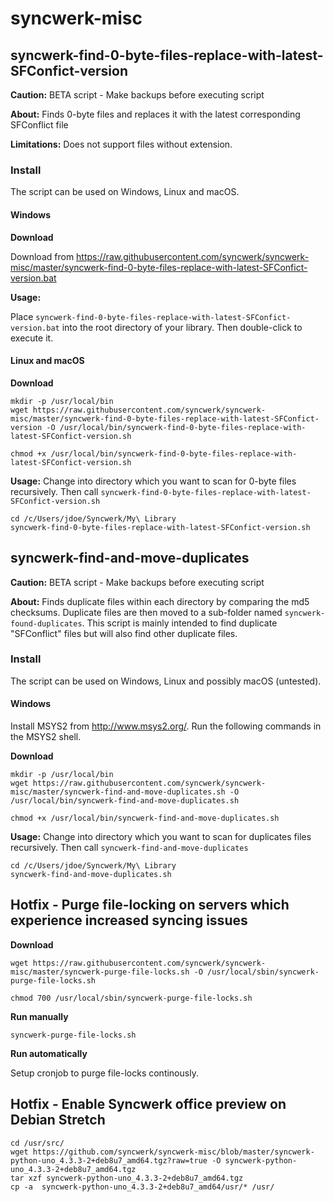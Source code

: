 # syncwerk-misc

## syncwerk-find-0-byte-files-replace-with-latest-SFConfict-version

**Caution:** BETA script - Make backups before executing script

**About:** Finds 0-byte files and replaces it with the latest corresponding SFConflict file

**Limitations:** Does not support files without extension.

### Install
The script can be used on Windows, Linux and macOS.

#### Windows

**Download**

Download from https://raw.githubusercontent.com/syncwerk/syncwerk-misc/master/syncwerk-find-0-byte-files-replace-with-latest-SFConfict-version.bat

**Usage:**

Place `syncwerk-find-0-byte-files-replace-with-latest-SFConfict-version.bat` into the root directory of your library. Then double-click to execute it.

#### Linux and macOS

**Download**
```
mkdir -p /usr/local/bin
wget https://raw.githubusercontent.com/syncwerk/syncwerk-misc/master/syncwerk-find-0-byte-files-replace-with-latest-SFConfict-version -O /usr/local/bin/syncwerk-find-0-byte-files-replace-with-latest-SFConfict-version.sh

chmod +x /usr/local/bin/syncwerk-find-0-byte-files-replace-with-latest-SFConfict-version.sh
```

**Usage:** Change into directory which you want to scan for 0-byte files recursively. Then call `syncwerk-find-0-byte-files-replace-with-latest-SFConfict-version.sh`
```
cd /c/Users/jdoe/Syncwerk/My\ Library
syncwerk-find-0-byte-files-replace-with-latest-SFConfict-version.sh
```

## syncwerk-find-and-move-duplicates

**Caution:** BETA script - Make backups before executing script

**About:** Finds duplicate files within each directory by comparing the md5 checksums. Duplicate files are then moved to a sub-folder named `syncwerk-found-duplicates`. This script is mainly intended to find duplicate "SFConflict" files but will also find other duplicate files.

### Install
The script can be used on Windows, Linux and possibly macOS (untested).

#### Windows
Install MSYS2 from http://www.msys2.org/. Run the following commands in the MSYS2 shell.

**Download**
```
mkdir -p /usr/local/bin
wget https://raw.githubusercontent.com/syncwerk/syncwerk-misc/master/syncwerk-find-and-move-duplicates.sh -O /usr/local/bin/syncwerk-find-and-move-duplicates.sh

chmod +x /usr/local/bin/syncwerk-find-and-move-duplicates.sh
```

**Usage:** Change into directory which you want to scan for duplicates files recursively. Then call `syncwerk-find-and-move-duplicates`
```
cd /c/Users/jdoe/Syncwerk/My\ Library
syncwerk-find-and-move-duplicates.sh
```

## Hotfix - Purge file-locking on servers which experience increased syncing issues

**Download**
```
wget https://raw.githubusercontent.com/syncwerk/syncwerk-misc/master/syncwerk-purge-file-locks.sh -O /usr/local/sbin/syncwerk-purge-file-locks.sh

chmod 700 /usr/local/sbin/syncwerk-purge-file-locks.sh
```

**Run manually**
```
syncwerk-purge-file-locks.sh
```

**Run automatically**

Setup cronjob to purge file-locks continously. 

## Hotfix - Enable Syncwerk office preview on Debian Stretch
```
cd /usr/src/
wget https://github.com/syncwerk/syncwerk-misc/blob/master/syncwerk-python-uno_4.3.3-2+deb8u7_amd64.tgz?raw=true -O syncwerk-python-uno_4.3.3-2+deb8u7_amd64.tgz
tar xzf syncwerk-python-uno_4.3.3-2+deb8u7_amd64.tgz
cp -a  syncwerk-python-uno_4.3.3-2+deb8u7_amd64/usr/* /usr/
```
